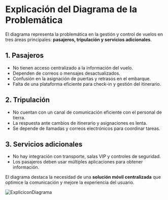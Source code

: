 # Explicación del Diagrama de la Problemática

El diagrama representa la problemática en la gestión y control de vuelos en tres áreas principales: **pasajeros, tripulación y servicios adicionales**.

## 1. Pasajeros
- No tienen acceso centralizado a la información del vuelo.
- Dependen de correos o mensajes desactualizados.
- Confusión en la asignación de puertas y retrasos en el embarque.
- Falta de una plataforma eficiente para check-in y gestión del itinerario.

## 2. Tripulación
- No cuentan con un canal de comunicación eficiente con el personal de tierra.
- La respuesta ante cambios de itinerario y asignaciones es lenta.
- Se depende de llamadas y correos electrónicos para coordinar tareas.

## 3. Servicios adicionales
- No hay integración con transporte, salas VIP y controles de seguridad.
- Los pasajeros deben usar múltiples aplicaciones para obtener información.

El diagrama destaca la necesidad de una **solución móvil centralizada** que optimice la comunicación y mejore la experiencia del usuario.


![ExpliciconDiagrama](DiagramaProceso.png)
